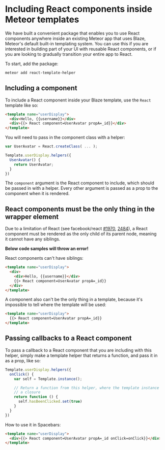 <h1>Including React components inside Meteor templates</h1>

We have built a convenient package that enables you to use React components anywhere inside an existing Meteor app that uses Blaze, Meteor's default built-in templating system. You can use this if you are interested in building part of your UI with reusable React components, or if you are looking to gradually transition your entire app to React.

To start, add the package:

```sh
meteor add react-template-helper
```

## Including a component

To include a React component inside your Blaze template, use the `React` template like so:

```html
<template name="userDisplay">
  <div>Hello, {{username}}</div>
  <div>{{> React component=UserAvatar propA=_id}}</div>
</template>
```

You will need to pass in the component class with a helper:

```js
var UserAvatar = React.createClass( ... );

Template.userDisplay.helpers({
  UserAvatar() {
    return UserAvatar;
  }
})
```

The `component` argument is the React component to include, which should be passed in with a helper. Every other argument is passed as a prop to the component when it is rendered.

## React components must be the only thing in the wrapper element

Due to a limitation of React (see facebook/react [#1970](https://github.com/facebook/react/issues/1970), [2484](https://github.com/facebook/react/issues/2484)), a React component must be rendered as the only child of its parent node, meaning it cannot have any siblings.

**Below code samples will throw an error!**

React components can't have siblings:

```html
<template name="userDisplay">
  <div>
    <div>Hello, {{username}}</div>
    {{> React component=UserAvatar propA=_id}}
  </div>
</template>
```

A component also can't be the only thing in a template, because it's impossible to tell where the template will be used:

```html
<template name="userDisplay">
  {{> React component=UserAvatar propA=_id}}
</template>
```

## Passing callbacks to a React component

To pass a callback to a React component that you are including with this helper, simply make a template helper that returns a function, and pass it in as a prop, like so:

```js
Template.userDisplay.helpers({
  onClick() {
    var self = Template.instance();

    // Return a function from this helper, where the template instance is in
    // a closure
    return function () {
      self.hasBeenClicked.set(true)
    }
  }
})
```

How to use it in Spacebars:

```html
<template name="userDisplay">
  <div>{{> React component=UserAvatar propA=_id onClick=onClick}}</div>
</template>
```
